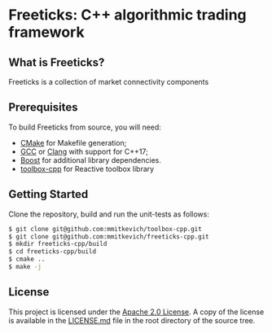 # Freeticks: C++ algorithmic trading framework

## What is Freeticks?

Freeticks is a collection of market connectivity components

## Prerequisites

To build Freeticks from source, you will need:

- [CMake](http://www.cmake.org/) for Makefile generation;
- [GCC](http://gcc.gnu.org/) or [Clang](http://clang.llvm.org/) with support for C++17;
- [Boost](http://www.boost.org/) for additional library dependencies.
- [toolbox-cpp](http://github.com/mmitkevich/toolbox-cpp) for Reactive toolbox library
## Getting Started

Clone the repository, build and run the unit-tests as follows:

```bash
$ git clone git@github.com:mmitkevich/toolbox-cpp.git
$ git clone git@github.com:mmitkevich/freeticks-cpp.git
$ mkdir freeticks-cpp/build
$ cd freeticks-cpp/build
$ cmake ..
$ make -j
```

## License

This project is licensed under the [Apache 2.0
License](https://www.apache.org/licenses/LICENSE-2.0). A copy of the license is available in the
[LICENSE.md](LICENSE.md) file in the root directory of the source tree.
